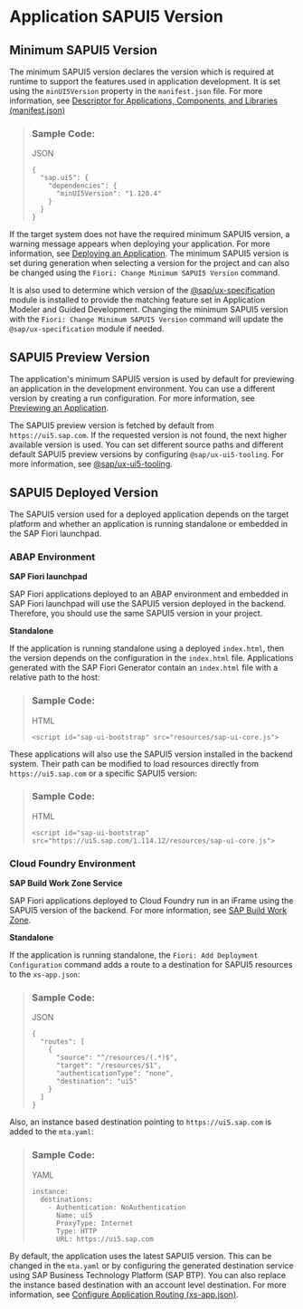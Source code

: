 <!-- loio009f43e381234626b41e542dd7335672 -->

# Application SAPUI5 Version



<a name="loio009f43e381234626b41e542dd7335672__section_dk3_c11_cdc"/>

## Minimum SAPUI5 Version

The minimum SAPUI5 version declares the version which is required at runtime to support the features used in application development. It is set using the `minUI5Version` property in the `manifest.json` file. For more information, see [Descriptor for Applications, Components, and Libraries \(manifest.json\)](https://ui5.sap.com/#/topic/be0cf40f61184b358b5faedaec98b2da.html%23loiobe0cf40f61184b358b5faedaec98b2da/section_sap_ui5)

> ### Sample Code:  
> JSON
> 
> ```
> {
>   "sap.ui5": {
>     "dependencies": {
>       "minUI5Version": "1.120.4"
>     }
>   }
> }
> ```

If the target system does not have the required minimum SAPUI5 version, a warning message appears when deploying your application. For more information, see [Deploying an Application](../Deploying-an-Application/deploying-an-application-1b7a3be.md). The minimum SAPUI5 version is set during generation when selecting a version for the project and can also be changed using the `Fiori: Change Minimum SAPUI5 Version` command.

It is also used to determine which version of the [@sap/ux-specification](https://www.npmjs.com/package/@sap/ux-specification) module is installed to provide the matching feature set in Application Modeler and Guided Development. Changing the minimum SAPUI5 version with the `Fiori: Change Minimum SAPUI5 Version` command will update the `@sap/ux-specification` module if needed.



<a name="loio009f43e381234626b41e542dd7335672__section_m1n_3c1_cdc"/>

## SAPUI5 Preview Version

The application's minimum SAPUI5 version is used by default for previewing an application in the development environment. You can use a different version by creating a run configuration. For more information, see [Previewing an Application](../Previewing-an-Application/previewing-an-application-b962685.md).

The SAPUI5 preview version is fetched by default from `https://ui5.sap.com`. If the requested version is not found, the next higher available version is used. You can set different source paths and different default SAPUI5 preview versions by configuring `@sap/ux-ui5-tooling`. For more information, see [@sap/ux-ui5-tooling](https://www.npmjs.com/package/@sap/ux-ui5-tooling?activeTab=readme).



<a name="loio009f43e381234626b41e542dd7335672__section_tbd_gd1_cdc"/>

## SAPUI5 Deployed Version

The SAPUI5 version used for a deployed application depends on the target platform and whether an application is running standalone or embedded in the SAP Fiori launchpad.



### ABAP Environment

**SAP Fiori launchpad** 

SAP Fiori applications deployed to an ABAP environment and embedded in SAP Fiori launchpad will use the SAPUI5 version deployed in the backend. Therefore, you should use the same SAPUI5 version in your project.

**Standalone** 

If the application is running standalone using a deployed `index.html`, then the version depends on the configuration in the `index.html` file. Applications generated with the SAP Fiori Generator contain an `index.html` file with a relative path to the host:

> ### Sample Code:  
> HTML
> 
> ```
> <script id="sap-ui-bootstrap" src="resources/sap-ui-core.js">
> ```

These applications will also use the SAPUI5 version installed in the backend system. Their path can be modified to load resources directly from `https://ui5.sap.com` or a specific SAPUI5 version:

> ### Sample Code:  
> HTML
> 
> ```
> <script id="sap-ui-bootstrap" src="https://ui5.sap.com/1.114.12/resources/sap-ui-core.js">
> ```



### Cloud Foundry Environment

**SAP Build Work Zone Service** 

SAP Fiori applications deployed to Cloud Foundry run in an iFrame using the SAPUI5 version of the backend. For more information, see [SAP Build Work Zone](https://help.sap.com/docs/build-work-zone-standard-edition/sap-build-work-zone-standard-edition/what-is-sap-build-work-zone-standard-edition).

**Standalone** 

If the application is running standalone, the `Fiori: Add Deployment Configuration` command adds a route to a destination for SAPUI5 resources to the `xs-app.json`:

> ### Sample Code:  
> JSON
> 
> ```
> {
>   "routes": [
>     {
>       "source": "^/resources/(.*)$",
>       "target": "/resources/$1",
>       "authenticationType": "none",
>       "destination": "ui5"
>     }
>   ]
> }
> ```

Also, an instance based destination pointing to `https://ui5.sap.com` is added to the `mta.yaml`:

> ### Sample Code:  
> YAML
> 
> ```
> instance:
>   destinations:
>     - Authentication: NoAuthentication
>       Name: ui5
>       ProxyType: Internet
>       Type: HTTP
>       URL: https://ui5.sap.com
> ```

By default, the application uses the latest SAPUI5 version. This can be changed in the `mta.yaml` or by configuring the generated destination service using SAP Business Technology Platform \(SAP BTP\). You can also replace the instance based destination with an account level destination. For more information, see [Configure Application Routing \(xs-app.json\)](https://help.sap.com/docs/build-work-zone-standard-edition/sap-build-work-zone-standard-edition/configure-application-routing-xs-app-json).

